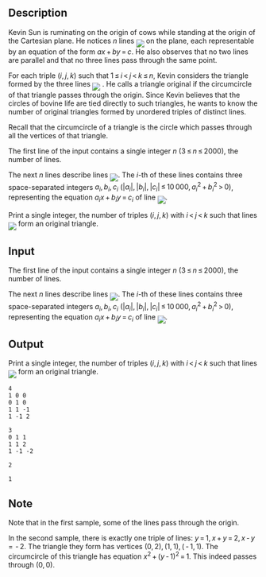 ## Description

<div><p>Kevin Sun is ruminating on the origin of cows while standing at the origin of the Cartesian plane. He notices <span class="tex-span"><i>n</i></span> lines <img align="middle" class="tex-formula" src="file://kKBvTl0h.png" style="max-width: 100.0%;max-height: 100.0%;"> on the plane, each representable by an equation of the form <span class="tex-span"><i>ax</i> + <i>by</i> = <i>c</i></span>. He also observes that no two lines are parallel and that no three lines pass through the same point.</p><p>For each triple <span class="tex-span">(<i>i</i>, <i>j</i>, <i>k</i>)</span> such that <span class="tex-span">1 ≤ <i>i</i> &lt; <i>j</i> &lt; <i>k</i> ≤ <i>n</i></span>, Kevin considers the triangle formed by the three lines <img align="middle" class="tex-formula" src="file://3UCBTnir.png" style="max-width: 100.0%;max-height: 100.0%;"> . He calls a triangle <span class="tex-font-style-underline">original</span> if the circumcircle of that triangle passes through the origin. Since Kevin believes that the circles of bovine life are tied directly to such triangles, he wants to know the number of original triangles formed by unordered triples of distinct lines. </p><p>Recall that the <span class="tex-font-style-it">circumcircle</span> of a triangle is the circle which passes through all the vertices of that triangle.</p></div><div class="input-specification"><p>The first line of the input contains a single integer <span class="tex-span"><i>n</i></span> (<span class="tex-span">3 ≤ <i>n</i> ≤ 2000</span>), the number of lines.</p><p>The next <span class="tex-span"><i>n</i></span> lines describe lines <img align="middle" class="tex-formula" src="file://6W6wGHr5.png" style="max-width: 100.0%;max-height: 100.0%;">. The <span class="tex-span"><i>i</i></span>-th of these lines contains three space-separated integers <span class="tex-span"><i>a</i><sub class="lower-index"><i>i</i></sub>, <i>b</i><sub class="lower-index"><i>i</i></sub>, <i>c</i><sub class="lower-index"><i>i</i></sub></span> (<span class="tex-span">|<i>a</i><sub class="lower-index"><i>i</i></sub>|, |<i>b</i><sub class="lower-index"><i>i</i></sub>|, |<i>c</i><sub class="lower-index"><i>i</i></sub>| ≤ 10 000, <i>a</i><sub class="lower-index"><i>i</i></sub><sup class="upper-index">2</sup> + <i>b</i><sub class="lower-index"><i>i</i></sub><sup class="upper-index">2</sup> &gt; 0</span>), representing the equation <span class="tex-span"><i>a</i><sub class="lower-index"><i>i</i></sub><i>x</i> + <i>b</i><sub class="lower-index"><i>i</i></sub><i>y</i> = <i>c</i><sub class="lower-index"><i>i</i></sub></span> of line <img align="middle" class="tex-formula" src="file://mZ2w5Uwh.png" style="max-width: 100.0%;max-height: 100.0%;">.</p></div><div class="output-specification"><p>Print a single integer, the number of triples <span class="tex-span">(<i>i</i>, <i>j</i>, <i>k</i>)</span> with <span class="tex-span"><i>i</i> &lt; <i>j</i> &lt; <i>k</i></span> such that lines <img align="middle" class="tex-formula" src="file://GlEyucJj.png" style="max-width: 100.0%;max-height: 100.0%;"> form an original triangle.</p></div>

## Input

<p>The first line of the input contains a single integer <span class="tex-span"><i>n</i></span> (<span class="tex-span">3 ≤ <i>n</i> ≤ 2000</span>), the number of lines.</p><p>The next <span class="tex-span"><i>n</i></span> lines describe lines <img align="middle" class="tex-formula" src="file://6W6wGHr5.png" style="max-width: 100.0%;max-height: 100.0%;">. The <span class="tex-span"><i>i</i></span>-th of these lines contains three space-separated integers <span class="tex-span"><i>a</i><sub class="lower-index"><i>i</i></sub>, <i>b</i><sub class="lower-index"><i>i</i></sub>, <i>c</i><sub class="lower-index"><i>i</i></sub></span> (<span class="tex-span">|<i>a</i><sub class="lower-index"><i>i</i></sub>|, |<i>b</i><sub class="lower-index"><i>i</i></sub>|, |<i>c</i><sub class="lower-index"><i>i</i></sub>| ≤ 10 000, <i>a</i><sub class="lower-index"><i>i</i></sub><sup class="upper-index">2</sup> + <i>b</i><sub class="lower-index"><i>i</i></sub><sup class="upper-index">2</sup> &gt; 0</span>), representing the equation <span class="tex-span"><i>a</i><sub class="lower-index"><i>i</i></sub><i>x</i> + <i>b</i><sub class="lower-index"><i>i</i></sub><i>y</i> = <i>c</i><sub class="lower-index"><i>i</i></sub></span> of line <img align="middle" class="tex-formula" src="file://mZ2w5Uwh.png" style="max-width: 100.0%;max-height: 100.0%;">.</p>

## Output

<p>Print a single integer, the number of triples <span class="tex-span">(<i>i</i>, <i>j</i>, <i>k</i>)</span> with <span class="tex-span"><i>i</i> &lt; <i>j</i> &lt; <i>k</i></span> such that lines <img align="middle" class="tex-formula" src="file://GlEyucJj.png" style="max-width: 100.0%;max-height: 100.0%;"> form an original triangle.</p>





```input1
4
1 0 0
0 1 0
1 1 -1
1 -1 2

```




```input2
3
0 1 1
1 1 2
1 -1 -2

```




```output1
2

```




```output2
1

```



## Note

<p>Note that in the first sample, some of the lines pass through the origin.</p><p>In the second sample, there is exactly one triple of lines: <span class="tex-span"><i>y</i> = 1, <i>x</i> + <i>y</i> = 2, <i>x</i> - <i>y</i> =  - 2.</span> The triangle they form has vertices <span class="tex-span">(0, 2), (1, 1), ( - 1, 1)</span>. The circumcircle of this triangle has equation <span class="tex-span"><i>x</i><sup class="upper-index">2</sup> + (<i>y</i> - 1)<sup class="upper-index">2</sup> = 1</span>. This indeed passes through <span class="tex-span">(0, 0).</span></p>
